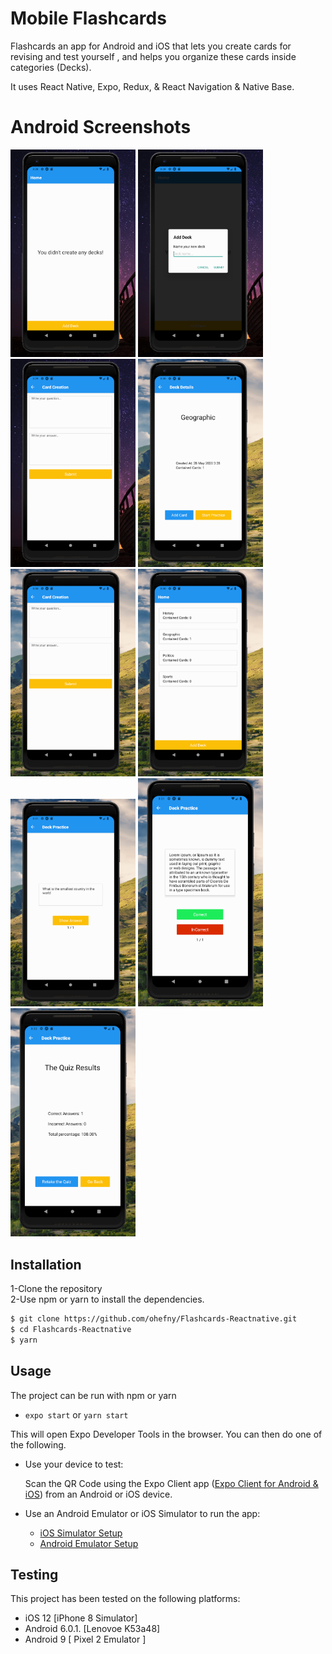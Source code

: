 # Mobile Flashcards

 Flashcards an app for Android and iOS that lets you create cards for revising and test yourself , and helps you organize these cards inside categories (Decks).

It uses React Native, Expo, Redux, & React Navigation & Native Base.

# Android Screenshots
 <img src="/screenshots/android/1.png" width="200" heigh="400"/> <img src="/screenshots/android/2.png" width="200" heigh="400"/> <img src="/screenshots/android/3.png" width="200" heigh="400"> <img src="/screenshots/android/4.png"  width="200" heigh="400"/> <img src="/screenshots/android/5.png"  width="200" heigh="400"/> <img src="/screenshots/android/6.png" width="200" heigh="400"/> <img src="/screenshots/android/7.png"  width="200" heigh="400"/> <img src="/screenshots/android/8.png"  width="200" heigh="400"/> <img src="/screenshots/android/9.png"  width="200" heigh="400"/>

## Installation

1-Clone the repository
</br>
2-Use npm or yarn to install the  dependencies.

```bash
$ git clone https://github.com/ohefny/Flashcards-Reactnative.git
$ cd Flashcards-Reactnative
$ yarn
```

## Usage

The project can be run with npm or yarn

- `expo start` or `yarn start`

This will open Expo Developer Tools in the browser.  You can then do one of the following.

- Use your device to test:

    Scan the QR Code using the Expo Client app ([Expo Client for Android & iOS](https://expo.io/tools#client))  from an Android or iOS device.
- Use an Android Emulator or iOS Simulator to run the app:
    - [iOS Simulator Setup](https://docs.expo.io/versions/v33.0.0/introduction/installation/#ios-simulator)
    - [Android Emulator Setup](https://docs.expo.io/versions/v33.0.0/introduction/installation/#android-emulator)

## Testing

This project has been tested on the following platforms:

- iOS 12 [iPhone 8 Simulator]
- Android 6.0.1. [Lenovoe K53a48]
- Android 9 [ Pixel 2 Emulator ]
